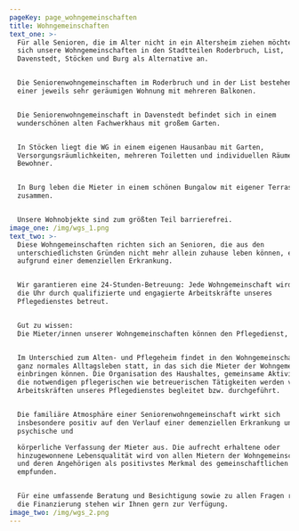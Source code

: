 ```yaml
---
pageKey: page_wohngemeinschaften
title: Wohngemeinschaften
text_one: >-
  Für alle Senioren, die im Alter nicht in ein Altersheim ziehen möchten, bieten
  sich unsere Wohngemeinschaften in den Stadtteilen Roderbruch, List,
  Davenstedt, Stöcken und Burg als Alternative an.


  Die Seniorenwohngemeinschaften im Roderbruch und in der List bestehen aus
  einer jeweils sehr geräumigen Wohnung mit mehreren Balkonen.


  Die Seniorenwohngemeinschaft in Davenstedt befindet sich in einem
  wunderschönen alten Fachwerkhaus mit großem Garten.


  In Stöcken liegt die WG in einem eigenen Hausanbau mit Garten,
  Versorgungsräumlichkeiten, mehreren Toiletten und individuellen Räumen für die
  Bewohner.


  In Burg leben die Mieter in einem schönen Bungalow mit eigener Terrasse
  zusammen.


  Unsere Wohnobjekte sind zum größten Teil barrierefrei.
image_one: /img/wgs_1.png
text_two: >-
  Diese Wohngemeinschaften richten sich an Senioren, die aus den
  unterschiedlichsten Gründen nicht mehr allein zuhause leben können, etwa
  aufgrund einer demenziellen Erkrankung.


  Wir garantieren eine 24-Stunden-Betreuung: Jede Wohngemeinschaft wird rund um
  die Uhr durch qualifizierte und engagierte Arbeitskräfte unseres
  Pflegedienstes betreut.


  Gut zu wissen:
  Die Mieter/innen unserer Wohngemeinschaften können den Pflegedienst, der sie pflegt, grundsätzlich frei wählen.


  Im Unterschied zum Alten- und Pflegeheim findet in den Wohngemeinschaften ein
  ganz normales Alltagsleben statt, in das sich die Mieter der Wohngemeinschaft
  einbringen können. Die Organisation des Haushaltes, gemeinsame Aktivitäten und
  die notwendigen pflegerischen wie betreuerischen Tätigkeiten werden von den
  Arbeitskräften unseres Pflegedienstes begleitet bzw. durchgeführt.


  Die familiäre Atmosphäre einer Seniorenwohngemeinschaft wirkt sich
  insbesondere positiv auf den Verlauf einer demenziellen Erkrankung und auf die
  psychische und

  körperliche Verfassung der Mieter aus. Die aufrecht erhaltene oder
  hinzugewonnene Lebensqualität wird von allen Mietern der Wohngemeinschaften
  und deren Angehörigen als positivstes Merkmal des gemeinschaftlichen Lebens
  empfunden.


  Für eine umfassende Beratung und Besichtigung sowie zu allen Fragen rund um
  die Finanzierung stehen wir Ihnen gern zur Verfügung.
image_two: /img/wgs_2.png
---
```

